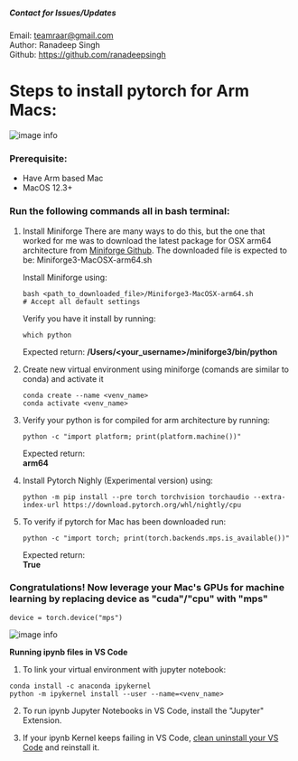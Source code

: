 ##### Contact for Issues/Updates
Email: teamraar@gmail.com \
Author: Ranadeep Singh \
Github: https://github.com/ranadeepsingh 


# Steps to install pytorch for Arm Macs:
![image info](https://upload.wikimedia.org/wikipedia/commons/9/96/Pytorch_logo.png)
### Prerequisite:
* Have Arm based Mac
* MacOS 12.3+

### Run the following commands all in bash terminal:

1. Install Miniforge
    There are many ways to do this, but the one that worked for me was to download the latest package for OSX arm64 architecture from [Miniforge Github](https://github.com/conda-forge/miniforge). The downloaded file is expected to be: Miniforge3-MacOSX-arm64.sh 


    Install Miniforge using:
    ```
    bash <path_to_downloaded_file>/Miniforge3-MacOSX-arm64.sh
    # Accept all default settings
    ```
    Verify you have it install by running:
    ```
    which python
    ```
    Expected return:
    **/Users/<your_username>/miniforge3/bin/python**

2. Create new virtual environment using miniforge (comands are similar to conda) and activate it
    ```
    conda create --name <venv_name>
    conda activate <venv_name>
    ```

3. Verify your python is for compiled for arm architecture by running:
    ```
    python -c "import platform; print(platform.machine())"
    ```
    Expected return: \
    **arm64**

4. Install Pytorch Nighly (Experimental version) using:
    ```
    python -m pip install --pre torch torchvision torchaudio --extra-index-url https://download.pytorch.org/whl/nightly/cpu
    ```

5. To verify if pytorch for Mac has been downloaded run:
    ```
    python -c "import torch; print(torch.backends.mps.is_available())"
    ```
    Expected return: \
    **True**

### Congratulations! Now leverage your Mac's GPUs for machine learning by replacing device as "cuda"/"cpu" with "mps"
```
device = torch.device("mps")
```
![image info](https://media.makeameme.org/created/the-power-is-5b5a12.jpg)

**Running ipynb files in VS Code**
1. To link your virtual environment with jupyter notebook:
```
conda install -c anaconda ipykernel
python -m ipykernel install --user --name=<venv_name>
```
2. To run ipynb Jupyter Notebooks in VS Code, install the "Jupyter" Extension.

3. If your ipynb Kernel keeps failing in VS Code, [clean uninstall your VS Code](https://code.visualstudio.com/docs/setup/uninstall#_clean-uninstall) and reinstall it.